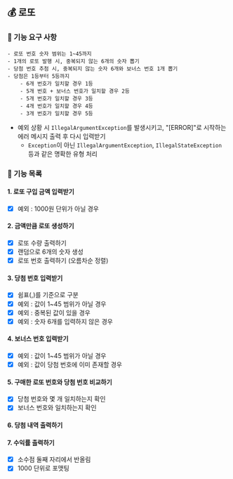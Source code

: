 ## 💰 로또

### 📌 기능 요구 사항
    - 로또 번호 숫자 범위는 1~45까지
    - 1개의 로또 발행 시, 중복되지 않는 6개의 숫자 뽑기
    - 당첨 번호 추첨 시, 중복되지 않는 숫자 6개와 보너스 번호 1개 뽑기
    - 당첨은 1등부터 5등까지 
        - 6개 번호가 일치할 경우 1등
        - 5개 번호 + 보너스 번호가 일치할 경우 2등
        - 5개 번호가 일치할 경우 3등
        - 4개 번호가 일치할 경우 4등
        - 3개 번호가 일치할 경우 5등 
- 예외 상황 시 `IllegalArgumentException`를 발생시키고, "[ERROR]"로 시작하는 에러 메시지 출력 후  다시 입력받기
  - `Exception`이 아닌 `IllegalArgumentException`, `IllegalStateException` 등과 같은 명확한 유형 처리

### 📌 기능 목록

#### 1. 로또 구입 금액 입력받기

- [x] 예외 : 1000원 단위가 아닐 경우

#### 2. 금액만큼 로또 생성하기

- [x] 로또 수량 출력하기
- [x] 랜덤으로 6개의 숫자 생성
- [x] 로또 번호 출력하기 (오름차순 정렬)

#### 3. 당첨 번호 입력받기

- [x] 쉼표(,)를 기준으로 구분
- [x] 예외 : 값이 1~45 범위가 아닐 경우
- [x] 예외 : 중복된 값이 있을 경우
- [x] 예외 : 숫자 6개를 입력하지 않은 경우

#### 4. 보너스 번호 입력받기

- [x] 예외 : 값이 1~45 범위가 아닐 경우
- [x] 예외 : 값이 당첨 번호에 이미 존재할 경우

#### 5. 구매한 로또 번호와 당첨 번호 비교하기

- [x] 당첨 번호와 몇 개 일치하는지 확인
- [x] 보너스 번호와 일치하는지 확인

#### 6. 당첨 내역 출력하기

#### 7. 수익률 출력하기
- [x] 소수점 둘째 자리에서 반올림
- [x] 1000 단위로 포맷팅
